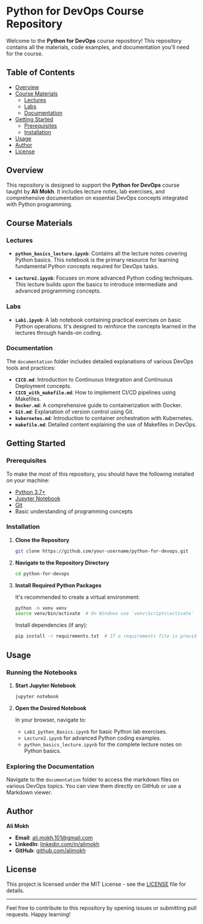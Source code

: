 # Python for DevOps Course Repository

Welcome to the **Python for DevOps** course repository! This repository contains all the materials, code examples, and documentation you'll need for the course.

## Table of Contents

- [Overview](#overview)
- [Course Materials](#course-materials)
  - [Lectures](#lectures)
  - [Labs](#labs)
  - [Documentation](#documentation)
- [Getting Started](#getting-started)
  - [Prerequisites](#prerequisites)
  - [Installation](#installation)
- [Usage](#usage)
- [Author](#author)
- [License](#license)

## Overview

This repository is designed to support the **Python for DevOps** course taught by **Ali Mokh**. It includes lecture notes, lab exercises, and comprehensive documentation on essential DevOps concepts integrated with Python programming.

## Course Materials

### Lectures

- **`python_basics_lecture.ipynb`**: Contains all the lecture notes covering Python basics. This notebook is the primary resource for learning fundamental Python concepts required for DevOps tasks.

- **`Lecture2.ipynb`**: Focuses on more advanced Python coding techniques. This lecture builds upon the basics to introduce intermediate and advanced programming concepts.

### Labs

- **`Lab1.ipynb`**: A lab notebook containing practical exercises on basic Python operations. It's designed to reinforce the concepts learned in the lectures through hands-on coding.

### Documentation

The `documentation` folder includes detailed explanations of various DevOps tools and practices:

- **`CICD.md`**: Introduction to Continuous Integration and Continuous Deployment concepts.
- **`CICD_with_makefile.md`**: How to implement CI/CD pipelines using Makefiles.
- **`Docker.md`**: A comprehensive guide to containerization with Docker.
- **`Git.md`**: Explanation of version control using Git.
- **`kubernetes.md`**: Introduction to container orchestration with Kubernetes.
- **`makefile.md`**: Detailed content explaining the use of Makefiles in DevOps.

## Getting Started

### Prerequisites

To make the most of this repository, you should have the following installed on your machine:

- [Python 3.7+](https://www.python.org/downloads/)
- [Jupyter Notebook](https://jupyter.org/install)
- [Git](https://git-scm.com/downloads)
- Basic understanding of programming concepts

### Installation

1. **Clone the Repository**

   ```bash
   git clone https://github.com/your-username/python-for-devops.git
   ```

2. **Navigate to the Repository Directory**

   ```bash
   cd python-for-devops
   ```

3. **Install Required Python Packages**

   It's recommended to create a virtual environment:

   ```bash
   python -m venv venv
   source venv/bin/activate  # On Windows use `venv\Scripts\activate`
   ```

   Install dependencies (if any):

   ```bash
   pip install -r requirements.txt  # If a requirements file is provided
   ```

## Usage

### Running the Notebooks

1. **Start Jupyter Notebook**

   ```bash
   jupyter notebook
   ```

2. **Open the Desired Notebook**

   In your browser, navigate to:

   - `Lab1_python_Basics.ipynb` for basic Python lab exercises.
   - `Lecture2.ipynb` for advanced Python coding examples.
   - `python_basics_lecture.ipynb` for the complete lecture notes on Python basics.

### Exploring the Documentation

Navigate to the `documentation` folder to access the markdown files on various DevOps topics. You can view them directly on GitHub or use a Markdown viewer.

## Author

**Ali Mokh**

- **Email**: [ali.mokh.101@gmail.com](mailto:ali.mokh.101@gmail.com)
- **LinkedIn**: [linkedin.com/in/alimokh](https://www.linkedin.com/in/alimokh)
- **GitHub**: [github.com/alimokh](https://github.com/alimokh)

## License

This project is licensed under the MIT License - see the [LICENSE](LICENSE) file for details.

---

Feel free to contribute to this repository by opening issues or submitting pull requests. Happy learning!